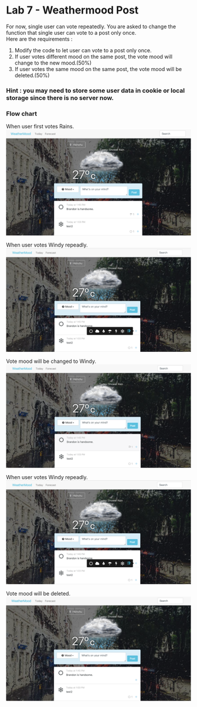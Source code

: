 # Lab 7 - Weathermood Post

For now, single user can vote repeatedly. You are asked to change the function that single user can vote to a post only once. <br/>
Here are the requirements :

1. Modify the code to let user can vote to a post only once.
2. If user votes different mood on the same post, the vote mood will change to the new mood.(50%)
3. If user votes the same mood on the same post, the vote mood will be deleted.(50%)

### Hint : you may need to store some user data in cookie or local storage since there is no server now.

### Flow chart
When user first votes Rains. <br/>
![snapshot](img/step1.png)

When user votes Windy repeadly. <br/>
![snapshot](img/step2.png)

Vote mood will be changed to Windy. <br/>
![snapshot](img/step3.png)

When user votes Windy repeadly. <br/>
![snapshot](img/step2.png)

Vote mood will be deleted. <br/>
![snapshot](img/step5.png)
